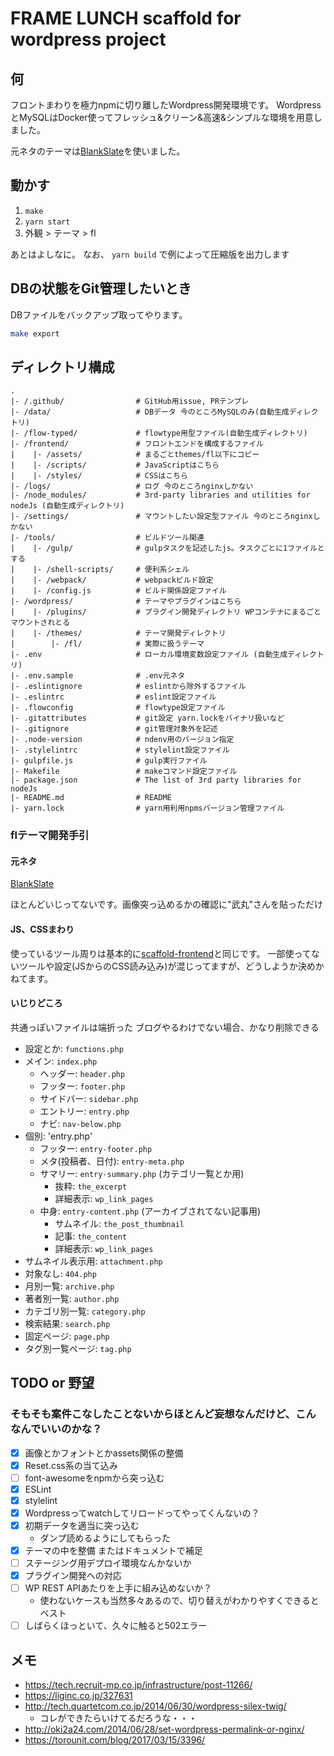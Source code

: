 # FRAME LUNCH scaffold for wordpress project

## 何

フロントまわりを極力npmに切り離したWordpress開発環境です。
WordpressとMySQLはDocker使ってフレッシュ&クリーン&高速&シンプルな環境を用意しました。

元ネタのテーマは[BlankSlate](http://tidythemes.com/concept/)を使いました。

## 動かす

1. `make`
2. `yarn start`
3. 外観 > テーマ > fl

あとはよしなに。 なお、 `yarn build` で例によって圧縮版を出力します

## DBの状態をGit管理したいとき

DBファイルをバックアップ取ってやります。

```bash
make export
```

## ディレクトリ構成

```text
.
|- /.github/                # GitHub用issue, PRテンプレ
|- /data/                   # DBデータ 今のところMySQLのみ(自動生成ディレクトリ)
|- /flow-typed/             # flowtype用型ファイル(自動生成ディレクトリ)
|- /frontend/               # フロントエンドを構成するファイル
|    |- /assets/            # まるごとthemes/fl以下にコピー
|    |- /scripts/           # JavaScriptはこちら
|    |- /styles/            # CSSはこちら
|- /logs/                   # ログ 今のところnginxしかない
|- /node_modules/           # 3rd-party libraries and utilities for nodeJs (自動生成ディレクトリ)
|- /settings/               # マウントしたい設定型ファイル 今のところnginxしかない
|- /tools/                  # ビルドツール関連
|    |- /gulp/              # gulpタスクを記述したjs。タスクごとに1ファイルとする
|    |- /shell-scripts/     # 便利系シェル
|    |- /webpack/           # webpackビルド設定
|    |- /config.js          # ビルド関係設定ファイル
|- /wordpress/              # テーマやプラグインはこちら
|    |- /plugins/           # プラグイン開発ディレクトリ WPコンテナにまるごとマウントされとる
|    |- /themes/            # テーマ開発ディレクトリ
|        |- /fl/            # 実際に扱うテーマ
|- .env                     # ローカル環境変数設定ファイル (自動生成ディレクトリ)
|- .env.sample              # .env元ネタ
|- .eslintignore            # eslintから除外するファイル
|- .eslintrc                # eslint設定ファイル
|- .flowconfig              # flowtype設定ファイル
|- .gitattributes           # git設定 yarn.lockをバイナリ扱いなど
|- .gitignore               # git管理対象外を記述
|- .node-version            # ndenv用のバージョン指定
|- .stylelintrc             # stylelint設定ファイル
|- gulpfile.js              # gulp実行ファイル
|- Makefile                 # makeコマンド設定ファイル
|- package.json             # The list of 3rd party libraries for nodeJs
|- README.md                # README
|- yarn.lock                # yarn用利用npmsバージョン管理ファイル
```

### flテーマ開発手引

#### 元ネタ

[BlankSlate](http://tidythemes.com/concept/)

ほとんどいじってないです。画像突っ込めるかの確認に"武丸"さんを貼っただけ

#### JS、CSSまわり

使っているツール周りは基本的に[scaffold-frontend](https://github.com/framelunch/scaffold-frontend)と同じです。
一部使ってないツールや設定(JSからのCSS読み込み)が混じってますが、どうしようか決めかねてます。

#### いじりどころ

共通っぽいファイルは端折った
ブログやるわけでない場合、かなり削除できる

- 設定とか: `functions.php`
- メイン: `index.php`
    - ヘッダー: `header.php`
    - フッター: `footer.php`
    - サイドバー: `sidebar.php`
    - エントリー: `entry.php`
    - ナビ: `nav-below.php`
- 個別: 'entry.php'
    - フッター: `entry-footer.php`
    - メタ(投稿者、日付): `entry-meta.php`
    - サマリー: `entry-summary.php` (カテゴリ一覧とか用)
        - 抜粋: `the_excerpt`
        - 詳細表示: `wp_link_pages`
    - 中身: `entry-content.php` (アーカイブされてない記事用)
        - サムネイル: `the_post_thumbnail`
        - 記事: `the_content`
        - 詳細表示: `wp_link_pages`
- サムネイル表示用: `attachment.php`
- 対象なし: `404.php`
- 月別一覧: `archive.php`
- 著者別一覧: `author.php`
- カテゴリ別一覧: `category.php`
- 検索結果: `search.php`
- 固定ページ: `page.php`
- タグ別一覧ページ: `tag.php`

## TODO or 野望

### そもそも案件こなしたことないからほとんど妄想なんだけど、こんなんでいいのかな？

- [x] 画像とかフォントとかassets関係の整備
- [x] Reset.css系の当て込み
- [ ] font-awesomeをnpmから突っ込む
- [x] ESLint
- [x] stylelint
- [x] Wordpressってwatchしてリロードってやってくんないの？
- [x] 初期データを適当に突っ込む
    - ダンプ読めるようにしてもらった
- [x] テーマの中を整備 またはドキュメントで補足
- [ ] ステージング用デプロイ環境なんかないか
- [x] プラグイン開発への対応
- [ ] WP REST APIあたりを上手に組み込めないか？
    - 使わないケースも当然多々あるので、切り替えがわかりやすくできるとベスト
- [ ] しばらくほっといて、久々に触ると502エラー

## メモ

- https://tech.recruit-mp.co.jp/infrastructure/post-11266/
- https://liginc.co.jp/327631
- http://tech.quartetcom.co.jp/2014/06/30/wordpress-silex-twig/
    - コレができたらいけてるだろうな・・・
- http://oki2a24.com/2014/06/28/set-wordpress-permalink-or-nginx/
- https://torounit.com/blog/2017/03/15/3396/
